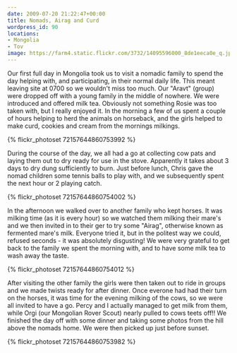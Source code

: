 ```yaml
---
date: 2009-07-20 21:22:47+00:00
title: Nomads, Airag and Curd
wordpress_id: 90
locations:
- Mongolia
- Tov
image: https://farm4.static.flickr.com/3732/14095596000_8de1eeca0e_q.jpg
---
```


Our first full day in Mongolia took us to visit a nomadic family to spend the day helping with, and
participating, in their normal daily life. This meant leaving site at 0700 so we wouldn't miss too
much. Our "Aravt" (group) were dropped off with a young family in the middle of nowhere. We were
introduced and offered milk tea. Obviously not something Rosie was too taken with, but I really
enjoyed it. In the morning a few of us spent a couple of hours helping to herd the animals on
horseback, and the girls helped to make curd, cookies and cream from the mornings milkings.

{% flickr_photoset 72157644860753992 %}

During the course of the day, we all had a go at collecting cow pats and laying them out to dry ready
for use in the stove. Apparently it takes about 3 days to dry dung sufficiently to burn. Just before
lunch, Chris gave the nomad children some tennis balls to play with, and we subsequently spent the
next hour or 2 playing catch.

{% flickr_photoset 72157644860754002 %}

In the afternoon we walked over to another family who kept horses. It was milking time (as it is
every hour) so we watched them milking their mare's and we then invited in to their ger to try some
"Airag", otherwise known as fermented mare's milk. Everyone tried it, but in the politest way we
could, refused seconds - it was absolutely disgusting! We were very grateful to get back to the
family we spent the morning with, and to have some milk tea to wash away the taste.

{% flickr_photoset 72157644860754012 %}

After visiting the other family the girls were then taken out to ride in groups and we made twists
ready for after dinner. Once everone had had their turn on the horses, it was time for the evening
milking of the cows, so we were all invited to have a go. Percy and I actually managed to get milk
from them, while Orgi (our Mongolian Rover Scout) nearly pulled to cows teets off!! We finished the
day off with some dinner and taking some photos from the hill above the nomads home. We were then
picked up just before sunset.

{% flickr_photoset 72157644860753982 %}